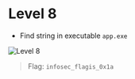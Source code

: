 # Level 8

- Find string in executable `app.exe`

![Level 
8](https://lh5.googleusercontent.com/-IhsMdQJE43U/VS_AAqTZdzI/AAAAAAAAKOQ/gmqs1tilWHI/w876-h330-no/Untitled.png)

> Flag: `infosec_flagis_0x1a`
